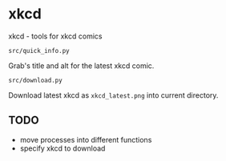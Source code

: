 # xkcd
 xkcd - tools for xkcd comics

    src/quick_info.py
Grab's title and alt for the latest xkcd comic.

    src/download.py
Download latest xkcd as `xkcd_latest.png` into current directory.

## TODO

- move processes into different functions
- specify xkcd to download